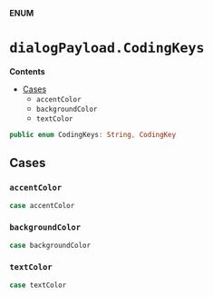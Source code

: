 **ENUM**

# `dialogPayload.CodingKeys`

**Contents**

- [Cases](#cases)
  - `accentColor`
  - `backgroundColor`
  - `textColor`

```swift
public enum CodingKeys: String, CodingKey
```

## Cases
### `accentColor`

```swift
case accentColor
```

### `backgroundColor`

```swift
case backgroundColor
```

### `textColor`

```swift
case textColor
```
